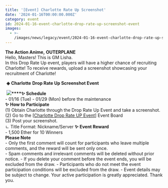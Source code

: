 ```yaml
---
title: '[Event] Charlotte Rate Up Screenshot'
date: '2024-01-16T00:00:00.000Z'
category: event
id: 2024-01-16-event-charlotte-drop-rate-up-screenshot-event
images:
  - >-
    /images/news/legacy/event/2024-01-16-event-charlotte-drop-rate-up-screenshot-event/2c082e528e5f403d929e63e21ec39423.webp
---
```


**The Action Anime,** **OUTERPLANE**  
Hello, Masters! This is GM Lisha.  
In this Drop Rate Up event, players will have a higher chance of recruiting Charlotte! To receive rewards, upload a screenshot showcasing your recruitment of Charlotte!

  
 **◈** **Charlotte** **Drop Rate Up Screenshot Event** 

 **![](/images/news/legacy/event/2024-01-16-event-charlotte-drop-rate-up-screenshot-event/2c082e528e5f403d929e63e21ec39423.webp)****✨** **Schedule**  
\- 01/16 (Tue) - 01/29 (Mon) before the maintenance  
**✨** **How to Participate**  
(1) Obtain Charlotte through the Drop Rate Up Event and take a screenshot.  
(2) Go to the \[[Charlotte Drop Rate UP Event](https://page.onstove.com/outerplane/en/list/126108)\] Event Board  
(3) Post your screenshot.  
ㄴ Title Format: Nickname/Server **✨** **Event Reward**  
\- 1,500 Ether for 10 Winners  
**Please Note**  
\- Only the first comment will count for participants who leave multiple comments, and the reward will be sent only once.  
\- Spam comments and irrelevant comments will be deleted without prior notice. - If you delete your comment before the event ends, you will be excluded from the draw. - Participants who do not meet the event participation conditions will be excluded from the draw. - Event details may be subject to change. Your active participation is greatly appreciated. Thank you.
